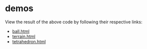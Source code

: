 demos
=====

View the result of the above code by following their respective links:

- [ball.html](https://joeiddon.github.io/zengine/demos/ball)
- [terrain.html](https://joeiddon.github.io/zengine/demos/terrain)
- [tetrahedron.html](https://joeiddon.github.io/zengine/demos/tetrahedron)
